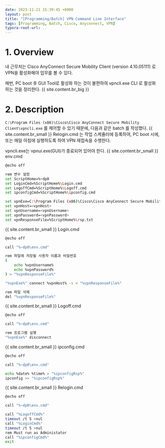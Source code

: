 ```yaml
---
date: 2023-11-21 15:39:45 +0900
layout: post
title: "[Programming/Batch] VPN Command Line Interface"
tags: [Programming, Batch, Cisco, Anyconnect, VPN]
typora-root-url: ..
---
```


# 1. Overview

내 근무처는 Cisco AnyConnect Secure Mobility Client (version 4.10.05111) 로 VPN을 활성화해야 업무를 볼 수 있다.

매번, PC boot 후 GUI Tool로 활성화 하는 것이 불편하여 vpncli.exe CLI 로 활성화 하는 것을 정리한다.
{{ site.content.br_big }}
# 2. Description

`C:\Program Files (x86)\Cisco\Cisco AnyConnect Secure Mobility Client\vpncli.exe` 를 제어할 수 있기 때문에, 다음과 같은 batch 를 작성했다.
{{ site.content.br_small }}
Relogin.cmd 는 작업 스케쥴러에 등록하여, PC boot 시에, 또는 매일 아침에 실행하도록 하여 VPN 재접속을 수행한다.

vpncli.exe는 vpnui.exe(GUI)가 종료되어 있어야 한다.
{{ site.content.br_small }}
env.cmd

```bash
@echo off

rem 변수 설정
set ScriptHome=%~dp0
set LoginCmd=%ScriptHome%\Login.cmd
set LogoffCmd=%ScriptHome%\Logoff.cmd
set ipconfigCmd=%ScriptHome%\ipconfig.cmd

set vpnExe=C:\Program Files (x86)\Cisco\Cisco AnyConnect Secure Mobility Client\vpncli.exe
set vpnHost=<vpnHost>
set vpnUsername=<vpnUsername>
set vpnPassword=<vpnPassword>
set vpnResponseFile=%ScriptHome%\rsp.txt
```
{{ site.content.br_small }}
Login.cmd

```bash
@echo off

call "%~dp0\env.cmd"

rem 파일에 저장될 사용자 이름과 비밀번호
(
    echo %vpnUsername%
    echo %vpnPassword%
) > "%vpnResponseFile%"

"%vpnExe%" connect %vpnHost% -s < "%vpnResponseFile%"

rem 파일 삭제
del "%vpnResponseFile%"
```
{{ site.content.br_small }}
Logoff.cmd

```bash
@echo off

call "%~dp0\env.cmd"

rem 프로그램 실행
"%vpnExe%" disconnect
```
{{ site.content.br_small }}
ipconfig.cmd

```bash
@echo off

call "%~dp0\env.cmd"

echo %date% %time% > "%ipconfigRsp%"
ipconfig >> "%ipconfigRsp%"
```
{{ site.content.br_small }}
Relogin.cmd

```bash
@echo off

call "%~dp0\env.cmd"

call "%LogoffCmd%"
timeout /t 5 >nul
call "%LoginCmd%"
timeout /t 5 >nul
rem Must run as Administator
call "%ipconfigCmd%"
exit
```

